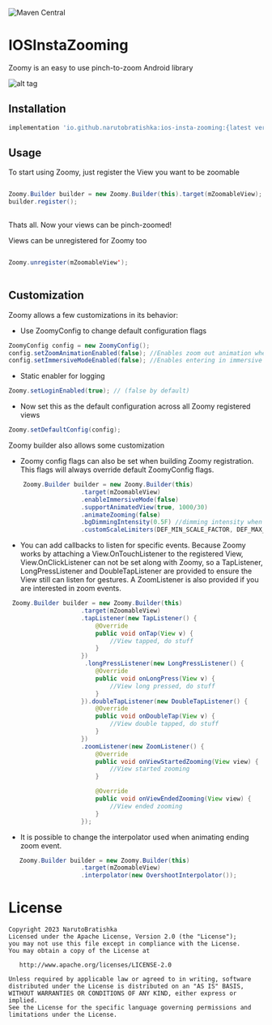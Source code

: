 ![Maven Central](https://img.shields.io/maven-central/v/io.github.narutobratishka/ios-insta-zooming)

# IOSInstaZooming
Zoomy is an easy to use pinch-to-zoom Android library

![alt tag](art/ios-insta-zooming.gif)
## Installation

```gradle
implementation 'io.github.narutobratishka:ios-insta-zooming:{latest version}'
```

## Usage 

To start using Zoomy, just register the View you want to be zoomable

```java

Zoomy.Builder builder = new Zoomy.Builder(this).target(mZoomableView);
builder.register();
            
```

Thats all. Now your views can be pinch-zoomed!

Views can be unregistered for Zoomy too

```java

Zoomy.unregister(mZoomableView');
            
```

## Customization

Zoomy allows a few customizations in its behavior:

+ Use ZoomyConfig to change default configuration flags

```java
ZoomyConfig config = new ZoomyConfig();
config.setZoomAnimationEnabled(false); //Enables zoom out animation when view is released (true by default)
config.setImmersiveModeEnabled(false); //Enables entering in immersive mode when zooming a view (true by default)          
```

+ Static enabler for logging

```java
Zoomy.setLoginEnabled(true); // (false by default)          
```

+ Now set this as the default configuration across all Zoomy registered views
```java
Zoomy.setDefaultConfig(config);           
```

Zoomy builder also allows some customization

+ Zoomy config flags can also be set when building Zoomy registration. 
This flags will always override default ZoomyConfig flags.
```java
    Zoomy.Builder builder = new Zoomy.Builder(this)
                    .target(mZoomableView)
                    .enableImmersiveMode(false)
                    .supportAnimatedView(true, 1000/30)
                    .animateZooming(false)
                    .bgDimmingIntensity(0.5F) //dimming intensity when view in scaling mode 
                    .customScaleLimiters(DEF_MIN_SCALE_FACTOR, DEF_MAX_SCALE_FACTOR); //set any values you want 
```

+ You can add callbacks to listen for specific events. Because Zoomy works by attaching a View.OnTouchListener to the registered View,
View.OnClickListener can not be set along with Zoomy, so a TapListener, LongPressListener and DoubleTapListener are provided to ensure the View still can listen for gestures.
A ZoomListener is also provided if you are interested in zoom events.
```java
 Zoomy.Builder builder = new Zoomy.Builder(this)
                    .target(mZoomableView)
                    .tapListener(new TapListener() {
                        @Override
                        public void onTap(View v) {
                            //View tapped, do stuff
                        }
                    })
                     .longPressListener(new LongPressListener() {
                        @Override
                        public void onLongPress(View v) {
                            //View long pressed, do stuff
                        }
                    }).doubleTapListener(new DoubleTapListener() {
                        @Override
                        public void onDoubleTap(View v) {
                            //View double tapped, do stuff
                        }
                    })
                    .zoomListener(new ZoomListener() {
                        @Override
                        public void onViewStartedZooming(View view) {
                            //View started zooming
                        }

                        @Override
                        public void onViewEndedZooming(View view) {
                            //View ended zooming
                        }
                    });        
```

+ It is possible to change the interpolator used when animating ending zoom event.

```java
   Zoomy.Builder builder = new Zoomy.Builder(this)
                    .target(mZoomableView)
                    .interpolator(new OvershootInterpolator());
```

License
=======

    Copyright 2023 NarutoBratishka
    Licensed under the Apache License, Version 2.0 (the "License");
    you may not use this file except in compliance with the License.
    You may obtain a copy of the License at

       http://www.apache.org/licenses/LICENSE-2.0

    Unless required by applicable law or agreed to in writing, software
    distributed under the License is distributed on an "AS IS" BASIS,
    WITHOUT WARRANTIES OR CONDITIONS OF ANY KIND, either express or implied.
    See the License for the specific language governing permissions and
    limitations under the License.
